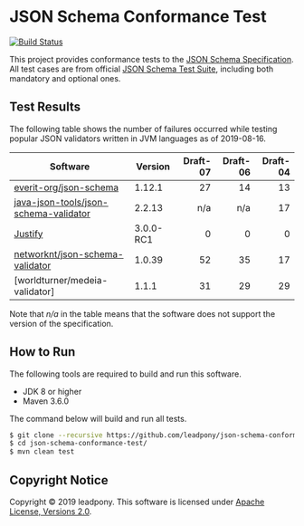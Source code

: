# JSON Schema Conformance Test

[![Build Status](https://travis-ci.org/leadpony/json-schema-conformance-test.svg?branch=master)](https://travis-ci.org/leadpony/json-schema-conformance-test)

This project provides conformance tests to the [JSON Schema Specification]. All test cases are from official [JSON Schema Test Suite], including both mandatory and optional ones.

## Test Results

The following table shows the number of failures occurred while testing popular JSON validators written in JVM languages as of 2019-08-16.

| Software | Version | Draft-07 | Draft-06 | Draft-04 |
| --- | --- | ---: | ---: | ---: |
| [everit-org/json-schema] | 1.12.1 | 27 | 14 | 13 |
| [java-json-tools/json-schema-validator] | 2.2.13 | n/a | n/a | 17 |
| [Justify] | 3.0.0-RC1 | 0 | 0 | 0 |
| [networknt/json-schema-validator] | 1.0.39 | 52 | 35 | 17 |
| [worldturner/medeia-validator] | 1.1.1 | 31 | 29 | 29 |

Note that _n/a_ in the table means that the software does not support the version of the specification.

## How to Run

The following tools are required to build and run this software.
* JDK 8 or higher
* Maven 3.6.0

The command below will build and run all tests.
```bash
$ git clone --recursive https://github.com/leadpony/json-schema-conformance-test.git
$ cd json-schema-conformance-test/
$ mvn clean test
```

## Copyright Notice
Copyright &copy; 2019 leadpony. This software is licensed under [Apache License, Versions 2.0][Apache 2.0 License].

[Apache 2.0 License]: https://www.apache.org/licenses/LICENSE-2.0
[JSON Schema Specification]: https://json-schema.org/
[JSON Schema Test Suite]: https://github.com/json-schema-org/JSON-Schema-Test-Suite

[everit-org/json-schema]: https://github.com/everit-org/json-schema
[java-json-tools/json-schema-validator]: https://github.com/java-json-tools/json-schema-validator
[Justify]: https://github.com/leadpony/justify
[networknt/json-schema-validator]: https://github.com/networknt/json-schema-validator

